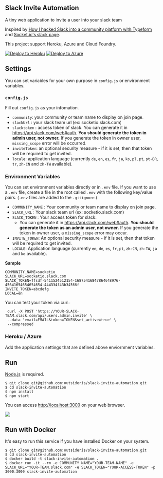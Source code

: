 Slack Invite Automation
------------

A tiny web application to invite a user into your slack team

Inspired by
[How I hacked Slack into a community platform with Typeform](https://levels.io/slack-typeform-auto-invite-sign-ups/)
and
[Socket.io's slack page](http://socket.io/slack/).

This project support Heroku, Azure and Cloud Foundry.

[![Deploy to Heroku](https://www.herokucdn.com/deploy/button.png)](https://heroku.com/deploy)
[![Deploy to Azure](http://azuredeploy.net/deploybutton.png)](https://azuredeploy.net/)

## Settings

You can set variables for your own purpose in `config.js` or environment variables.

### `config.js`

Fill out `config.js` as your infomation.

* `community`: your community or team name to display on join page.
* `slackUrl` : your slack team url (ex: socketio.slack.com)
* `slacktoken` : access token of slack.
  You can generate it in <https://api.slack.com/web#auth>.
  **You should generate the token in admin user, not owner.**
  If you generate the token in owner user, `missing_scope` error will be occurred.
* `inviteToken`: an optional security measure - if it is set, then that token will be required to get invited.
* `locale`: application language (currently `de`, `en`, `es`, `fr`, `ja`, `ko`, `pl`, `pt`, `pt-BR`, `tr`, `zh-CN` and `zh-TW` available).

### Environment Variables
You can set environment variables directly or in `.env` file.
If you want to use a `.env` file, create a file in the root called `.env` with the following key/value pairs.
(`.env` files are added to the `.gitignore`.)

- `COMMUNITY_NAME` : Your community or team name to display on join page.
- `SLACK_URL` : Your slack team url (ex: socketio.slack.com)
- `SLACK_TOKEN` : Your access token for slack.
  - You can generate it in <https://api.slack.com/web#auth>.
  **You should generate the token as an admin user, not owner.**
  If you generate the token in owner user, a `missing_scope` error may occur.
- `INVITE_TOKEN`: An optional security measure - if it is set, then that token will be required to get invited.
- `LOCALE`: Application language (currently `en`, `de`, `es`, `fr`, `pt`, `zh-CN`, `zh-TW`, `ja` and `ko` available).

**Sample**

```
COMMUNITY_NAME=socketio
SLACK_URL=socketio.slack.com
SLACK_TOKEN=ffsdf-5411524512154-16875416847864648976-45641654654654654-444334f43b34566f
INVITE_TOKEN=abcdefg
LOCAL=en
```

You can test your token via curl:

  ```shell
   curl -X POST 'https://YOUR-SLACK-TEAM.slack.com/api/users.admin.invite' \
   --data 'email=EMAIL&token=TOKEN&set_active=true' \
   --compressed
  ```

### Heroku / Azure

Add the application settings that are defined above enviornment variables.

## Run
[Node.js](http://nodejs.org/) is required.

```shell
$ git clone git@github.com:outsideris/slack-invite-automation.git
$ cd slack-invite-automation
$ npm install
$ npm start
```

You can access <http://localhost:3000> on your web browser.

![](https://raw.github.com/outsideris/slack-invite-automation/master/screenshots/join-page.jpg)

## Run with Docker

It's easy to run this service if you have installed Docker on your system.

```shell
$ git clone git@github.com:outsideris/slack-invite-automation.git
$ cd slack-invite-automation
$ docker build -t slack-invite-automation .
$ docker run -it --rm -e COMMUNITY_NAME="YOUR-TEAM-NAME" -e SLACK_URL="YOUR-TEAM.slack.com" -e SLACK_TOKEN="YOUR-ACCESS-TOKEN" -p 3000:3000 slack-invite-automation
```
